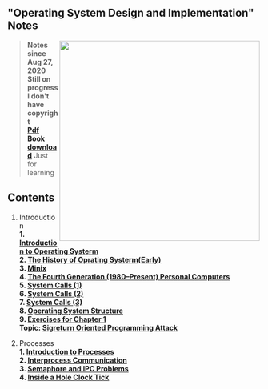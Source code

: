 ## "Operating System Design and Implementation" Notes

<img src="Chapter/Sources/TitleOSDI.png" align="right" weight="300" height="400"/>

> **Notes since Aug 27, 2020**<br>
> **Still on progress** <br>
> **I don't have copyright**<br>
> **[Pdf Book download](https://github.com/Angold-4/OSDI/raw/master/Operating%20Systems%20Design%20and%20Implementation%2C%203rd%20Edition.pdf)** Just for learning<br>

## Contents
1. Introduction<br>
    **1. [Introduction to Operating Systerm](https://github.com/Angold-4/OSDI/blob/master/Chapter/Chapter1/1OS.md)<br>**
    **2. [The History of Oprating Systerm(Early)](https://github.com/Angold-4/OSDI/blob/master/Chapter/Chapter1/2HSE.md)<br>**
    **3. [Minix](https://github.com/Angold-4/OSDI/blob/master/Chapter/Chapter1/3MINIX.md)<br>**
    **4. [The Fourth Generation (1980–Present) Personal Computers](https://github.com/Angold-4/OSDI/blob/master/Chapter/Chapter1/4MCOS.md)<br>**
    **5. [System Calls (1)](https://github.com/Angold-4/OSDI/blob/master/Chapter/Chapter1/5Syscall-1.md)<br>**
    **6. [System Calls (2)](https://github.com/Angold-4/OSDI/blob/master/Chapter/Chapter1/6Syscall-2.md)<br>**
    **7. [System Calls (3)](https://github.com/Angold-4/OSDI/blob/master/Chapter/Chapter1/7Syscall-3.md)<br>**
    **8. [Operating System Structure](https://github.com/Angold-4/OSDI/blob/master/Chapter/Chapter1/8OStruc.md)<br>**
    **9. [Exercises for Chapter 1](https://github.com/Angold-4/OSDI/blob/master/Chapter/Chapter1/9Exercises.md)<br>**
    **Topic: [Sigreturn Oriented Programming Attack](https://github.com/Angold-4/OSDI/blob/master/Chapter/Chapter1/SROP/SROPAttack.md)**

2. Processes<br>
    **1. [Introduction to Processes](https://github.com/Angold-4/OSDI/blob/master/Chapter/Chapter2/1Introprogress.md)<br>**
    **2. [Interprocess Communication](https://github.com/Angold-4/OSDI/blob/master/Chapter/Chapter2/2Communication.md)<br>**
    **3. [Semaphore and IPC Problems](https://github.com/Angold-4/OSDI/blob/master/Chapter/Chapter2/3Semaphore.md)<br>**
    **4. [Inside a Hole Clock Tick](https://github.com/Angold-4/OSDI/blob/master/Chapter/Chapter2/4Implementation.md)<br>**
